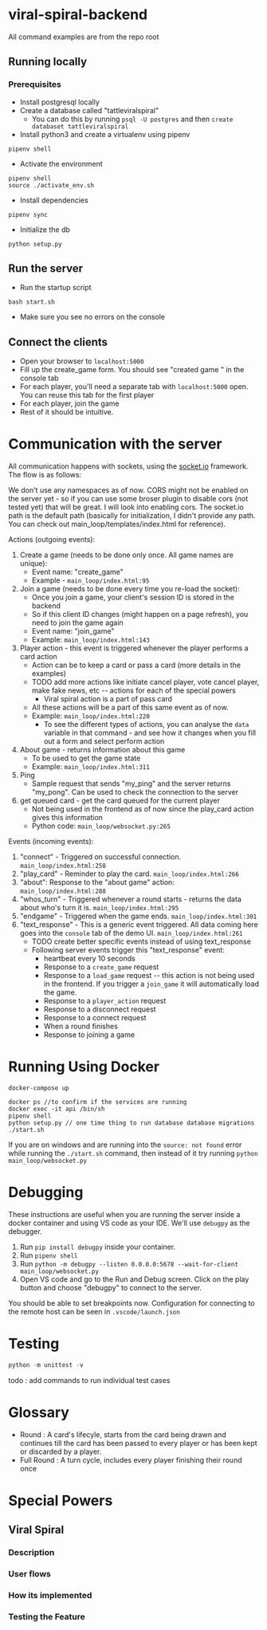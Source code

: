 # viral-spiral-backend

All command examples are from the repo root

## Running locally

### Prerequisites

- Install postgresql locally
- Create a database called "tattleviralspiral"
  - You can do this by running `psql -U postgres` and then `create databaset tattleviralspiral`
- Install python3 and create a virtualenv using pipenv

```
pipenv shell
```

- Activate the environment

```
pipenv shell
source ./activate_env.sh
```

- Install dependencies

```
pipenv sync
```

- Initialize the db

```
python setup.py
```

## Run the server

- Run the startup script

```
bash start.sh
```

- Make sure you see no errors on the console

## Connect the clients

- Open your browser to `localhost:5000`
- Fill up the create_game form. You should see "created game <gamename>" in the
  console tab
- For each player, you'll need a separate tab with `localhost:5000` open. You
  can reuse this tab for the first player
- For each player, join the game
- Rest of it should be intuitive.

# Communication with the server

All communication happens with sockets, using the [socket.io](https://socket.io/) framework. The flow is as follows:

We don't use any namespaces as of now. CORS might not be enabled on the server yet -
so if you can use some broser plugin to disable cors (not tested yet) that will
be great. I will look into enabling cors. The socket.io path is the default
path (basically for initialization, I didn't provide any path. You can check
out main_loop/templates/index.html for reference).

Actions (outgoing events):

1. Create a game (needs to be done only once. All game names are unique):
   - Event name: "create_game"
   - Example - `main_loop/index.html:95`
2. Join a game (needs to be done every time you re-load the socket):
   - Once you join a game, your client's session ID is stored in the backend
   - So if this client ID changes (might happen on a page refresh), you need
     to join the game again
   - Event name: "join_game"
   - Example: `main_loop/index.html:143`
3. Player action - this event is triggered whenever the player performs a card
   action
   - Action can be to keep a card or pass a card (more details in the examples)
   - TODO add more actions like initiate cancel player, vote cancel player,
     make fake news, etc -- actions for each of the special powers
     - Viral spiral action is a part of pass card
   - All these actions will be a part of this same event as of now.
   - Example: `main_loop/index.html:220`
     - To see the different types of actions, you can analyse the `data`
       variable in that command - and see how it changes when you fill out a
       form and select perform action
4. About game - returns information about this game
   - To be used to get the game state
   - Example: `main_loop/index.html:311`
5. Ping
   - Sample request that sends "my_ping" and the server returns "my_pong". Can
     be used to check the connection to the server
6. get queued card - get the card queued for the current player
   - Not being used in the frontend as of now since the play_card action gives
     this information
   - Python code: `main_loop/websocket.py:265`

Events (incoming events):

1. "connect" - Triggered on successful connection. `main_loop/index.html:258`
2. "play_card" - Reminder to play the card. `main_loop/index.html:266`
3. "about": Response to the "about game" action: `main_loop/index.html:288`
4. "whos_turn" - Triggered whenever a round starts - returns the data about
   who's turn it is. `main_loop/index.html:295`
5. "endgame" - Triggered when the game ends. `main_loop/index.html:301`
6. "text_response" - This is a generic event triggered. All data coming here
   goes into the `console` tab of the demo UI. `main_loop/index.html:261`
   - TODO create better specific events instead of using text_response
   - Following server events trigger this "text_response" event:
     - heartbeat every 10 seconds
     - Response to a `create_game` request
     - Response to a `load_game` request -- this action is not being used in
       the frontend. If you trigger a `join_game` it will automatically load
       the game.
     - Response to a `player_action` request
     - Response to a disconnect request
     - Response to a connect request
     - When a round finishes
     - Response to joining a game

# Running Using Docker

```
docker-compose up

docker ps //to confirm if the services are running
docker exec -it api /bin/sh
pipenv shell
python setup.py // one time thing to run database database migrations
./start.sh
```

If you are on windows and are running into the `source: not found` error while running the `./start.sh` command, then instead of it try running `python main_loop/websocket.py`

# Debugging

These instructions are useful when you are running the server inside a docker container and using VS code as your IDE. We'll use `debugpy` as the debugger.

1. Run `pip install debugpy` inside your container.
2. Run `pipenv shell`
3. Run `python -m debugpy --listen 0.0.0.0:5678 --wait-for-client main_loop/websocket.py`
4. Open VS code and go to the Run and Debug screen. Click on the play button and choose "debugpy" to connect to the server.

You should be able to set breakpoints now. Configuration for connecting to the remote host can be seen in `.vscode/launch.json`


# Testing
```python
python -m unittest -v
```
todo : add commands to run individual test cases


# Glossary
- Round : A card's lifecyle, starts from the card being drawn and continues till the card has been passed to every player or has been kept or discarded by a player. 
- Full Round : A turn cycle, includes every player finishing their round once

# Special Powers

## Viral Spiral

### Description

### User flows

### How its implemented

### Testing the Feature